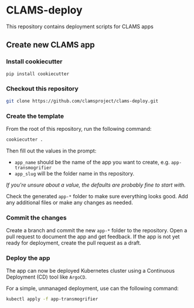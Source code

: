 # CLAMS-deploy

This repository contains deployment scripts for CLAMS apps

## Create new CLAMS app

### Install cookiecutter

```bash
pip install cookiecutter
```

### Checkout this repository

```bash
git clone https://github.com/clamsproject/clams-deploy.git
```

### Create the template

From the root of this repository, run the following command:

```bash
cookiecutter .
```

Then fill out the values in the prompt:

- `app_name` should be the name of the app you want to create, e.g. `app-transmogrifier`
- `app_slug` will be the folder name in ths repository.

_If you're unsure about a value, the defaults are probably fine to start with._

Check the generated `app-*` folder to make sure everything looks good. Add any additional files or make any changes as needed.

### Commit the changes

Create a branch and commit the new `app-*` folder to the repository. Open a pull request to document the app and get feedback. If the app is not yet ready for deployment, create the pull request as a draft.

### Deploy the app

The app can now be deployed Kubernetes cluster using a Continuous Deployment (CD) tool like `ArgoCD`.

For a simple, unmanaged deployment, use can the following command:

```bash
kubectl apply -f app-transmogrifier
```
